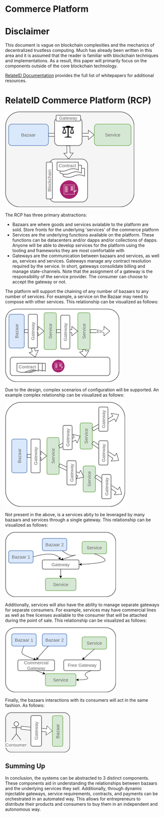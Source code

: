 # Commerce Platform

# Disclaimer
This document is vague on blockchain complexities and the mechanics of decentralized trustless computing. Much has already been written in this area and it is assumed that the reader is familiar with blockchain techniques and implementations. As a result, this paper will primarily focus on the components outside of the core blockchain technology.

[RelateID Documentation](../README.md) provides the full list of whitepapers for additional resources.

# RelateID Commerce Platform (RCP)

![Meta](/images/gateway.png)

The RCP has three primary abstractions:

* Bazaars are where goods and services avialable to the platform are sold. Store fronts for the underlying 'services' of the commerce platform
* Services are the underlying functions available on the platform. These functions can be datacenters and/or dapps and/or collections of dapps. Anyone will be able to develop services for the platform using the tooling and frameworks they are most comfortable with
* Gateways are the communication between bazaars and services, as well as, services and services. Gateways manage any contract resolution required by the service. In short, gateways consolidate billing and manage state-channels. Note that the assignment of a gateway is the responsibility of the service provider. The consumer can choose to accept the gateway or not.

The platform will support the chaining of any number of bazaars to any number of services. For example, a service on the Bazaar may need to compose with other services. This relationship can be visualized as follows:

![Meta](/images/CommerceMeta.png)

Due to the design, complex scenarios of configuration will be supported. An example complex relationship can be visualized as follows:

![Complex Chaining](/images/ComplexChaining.png)

Not present in the above, is a services abity to be leveraged by many bazaars and services through a single gateway. This relationship can be visualized as follows:

![Single Gateway](/images/SingleGateway.png)

Additionally, services will also have the ability to manage separate gateways for separate consumers. For example, services may have commercial lines as well as free licenses available to the consumer that will be attached during the point of sale. This relationship can be visualized as follows:


![Multi Gateway](/images/MultiGateways.png)

Finally, the bazaars interactions with its consumers will act in the same fashion. As follows:

![Multi Gateway](/images/consumergateway.png)

## Summing Up

In conclusion, the systems can be abstracted to 3 distinct components. These components aid in understanding the relationships between bazaars and the underlying services they sell. Additionally, through dynamic injectable gateways, service requirements, contracts, and payments can be orchestrated in an automated way. This allows for entrepreneurs to distribute their products and consumers to buy them in an independent and autonomous way.
